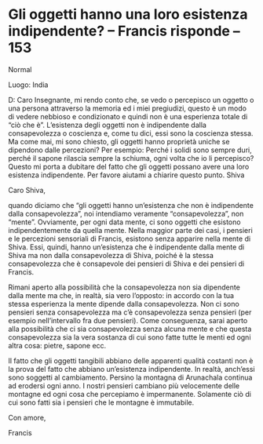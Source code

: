 # Gli oggetti hanno una loro esistenza indipendente? – Francis risponde – 153

Normal

Luogo: India

D: Caro Insegnante, mi rendo conto che, se vedo o percepisco un oggetto o una persona attraverso la memoria ed i miei pregiudizi, questo è un modo  di vedere nebbioso e condizionato e quindi non è una esperienza totale di “ciò che è”. L’esistenza degli oggetti non è indipendente dalla consapevolezza o coscienza e, come tu dici, essi sono la coscienza stessa. Ma come mai, mi sono chiesto, gli oggetti hanno proprietà uniche se dipendono dalle percezioni? Per esempio: Perché i solidi sono sempre duri, perché il sapone rilascia sempre la schiuma, ogni volta che io li percepisco? Questo mi porta a dubitare del fatto che gli oggetti possano avere una loro esistenza indipendente. Per favore aiutami a chiarire questo punto. Shiva

Caro Shiva,

quando diciamo che “gli oggetti hanno un’esistenza che non è indipendente dalla consapevolezza”, noi intendiamo veramente “consapevolezza”, non “mente”. Ovviamente, per ogni data mente, ci sono oggetti che esistono indipendentemente da quella mente. Nella maggior parte dei casi, i pensieri e le percezioni sensoriali di Francis, esistono senza apparire nella mente di Shiva. Essi, quindi, hanno un’esistenza che è indipendente dalla mente di Shiva ma non dalla consapevolezza di Shiva, poiché è la stessa consapevolezza che è consapevole dei pensieri di Shiva e dei pensieri di Francis.

Rimani aperto alla possibilità che la consapevolezza non sia dipendente dalla mente ma che, in realtà, sia vero l’opposto: in accordo con la tua stessa esperienza la mente dipende dalla consapevolezza. Non ci sono pensieri senza consapevolezza ma c’è consapevolezza senza pensieri (per esempio nell’intervallo fra due pensieri). Come conseguenza, sarai aperto alla possibilità che ci sia consapevolezza senza alcuna mente e che questa consapevolezza sia la vera sostanza di cui sono fatte tutte le menti ed ogni altra cosa: pietre, sapone ecc.

Il fatto che gli oggetti tangibili abbiano delle apparenti qualità costanti non è la prova del fatto che abbiano un’esistenza indipendente. In realtà, anch’essi sono soggetti al cambiamento. Persino la montagna di Arunachala continua ad erodersi ogni anno. I nostri pensieri cambiano più velocemente delle montagne ed ogni cosa che percepiamo è impermanente. Solamente ciò di cui sono fatti sia i pensieri che le montagne è immutabile.

Con amore,

Francis

